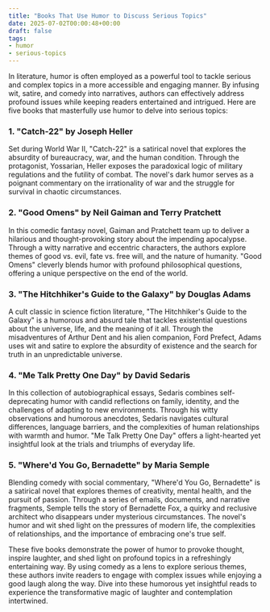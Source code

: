 ```yaml
---
title: "Books That Use Humor to Discuss Serious Topics"
date: 2025-07-02T00:00:48+00:00
draft: false
tags:
- humor
- serious-topics
---
```


In literature, humor is often employed as a powerful tool to tackle serious and complex topics in a more accessible and engaging manner. By infusing wit, satire, and comedy into narratives, authors can effectively address profound issues while keeping readers entertained and intrigued. Here are five books that masterfully use humor to delve into serious topics:

### 1. "Catch-22" by Joseph Heller

Set during World War II, "Catch-22" is a satirical novel that explores the absurdity of bureaucracy, war, and the human condition. Through the protagonist, Yossarian, Heller exposes the paradoxical logic of military regulations and the futility of combat. The novel's dark humor serves as a poignant commentary on the irrationality of war and the struggle for survival in chaotic circumstances.

### 2. "Good Omens" by Neil Gaiman and Terry Pratchett

In this comedic fantasy novel, Gaiman and Pratchett team up to deliver a hilarious and thought-provoking story about the impending apocalypse. Through a witty narrative and eccentric characters, the authors explore themes of good vs. evil, fate vs. free will, and the nature of humanity. "Good Omens" cleverly blends humor with profound philosophical questions, offering a unique perspective on the end of the world.

### 3. "The Hitchhiker's Guide to the Galaxy" by Douglas Adams

A cult classic in science fiction literature, "The Hitchhiker's Guide to the Galaxy" is a humorous and absurd tale that tackles existential questions about the universe, life, and the meaning of it all. Through the misadventures of Arthur Dent and his alien companion, Ford Prefect, Adams uses wit and satire to explore the absurdity of existence and the search for truth in an unpredictable universe.

### 4. "Me Talk Pretty One Day" by David Sedaris

In this collection of autobiographical essays, Sedaris combines self-deprecating humor with candid reflections on family, identity, and the challenges of adapting to new environments. Through his witty observations and humorous anecdotes, Sedaris navigates cultural differences, language barriers, and the complexities of human relationships with warmth and humor. "Me Talk Pretty One Day" offers a light-hearted yet insightful look at the trials and triumphs of everyday life.

### 5. "Where'd You Go, Bernadette" by Maria Semple

Blending comedy with social commentary, "Where'd You Go, Bernadette" is a satirical novel that explores themes of creativity, mental health, and the pursuit of passion. Through a series of emails, documents, and narrative fragments, Semple tells the story of Bernadette Fox, a quirky and reclusive architect who disappears under mysterious circumstances. The novel's humor and wit shed light on the pressures of modern life, the complexities of relationships, and the importance of embracing one's true self.

These five books demonstrate the power of humor to provoke thought, inspire laughter, and shed light on profound topics in a refreshingly entertaining way. By using comedy as a lens to explore serious themes, these authors invite readers to engage with complex issues while enjoying a good laugh along the way. Dive into these humorous yet insightful reads to experience the transformative magic of laughter and contemplation intertwined.
